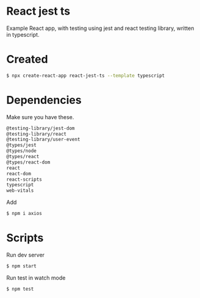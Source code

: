 # React jest ts

Example React app, with testing using jest and react testing library, written in typescript.

# Created

```bash
$ npx create-react-app react-jest-ts --template typescript
```

# Dependencies

Make sure you have these.

```bash
@testing-library/jest-dom
@testing-library/react
@testing-library/user-event
@types/jest
@types/node
@types/react
@types/react-dom
react
react-dom
react-scripts
typescript
web-vitals
```

Add
```bash
$ npm i axios
```

# Scripts

Run dev server

```bash
$ npm start
```

Run test in watch mode

```bash
$ npm test
```

